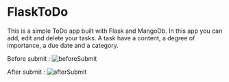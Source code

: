 # FlaskToDo

This is a simple ToDo app built with Flask and MangoDb.
In this app you can add, edit and delete your tasks.
A task have a content, a degree of importance, a due date and a category.

Before submit :
![beforeSubmit](https://user-images.githubusercontent.com/96181049/232626805-e9e5a3b5-3417-4441-8c10-c5a40de39f2a.png)

After submit : 
![afterSubmit](https://user-images.githubusercontent.com/96181049/232626829-6d8e8645-d2bb-40a2-ba52-9dc7d69e95fd.png)
